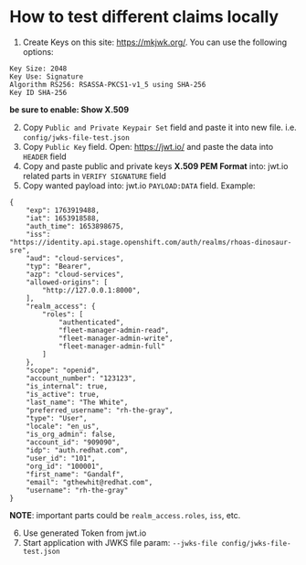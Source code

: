 # How to test different claims locally

1. Create Keys on this site: https://mkjwk.org/. You can use the following options:
```
Key Size: 2048
Key Use: Signature
Algorithm RS256: RSASSA-PKCS1-v1_5 using SHA-256
Key ID SHA-256
```
**be sure to enable: Show X.509**

2. Copy `Public and Private Keypair Set` field and paste it into new file. i.e. `config/jwks-file-test.json`
3. Copy `Public Key` field. Open: https://jwt.io/ and paste the data into `HEADER` field
4. Copy and paste public and private keys **X.509 PEM Format** into: jwt.io related parts in `VERIFY SIGNATURE` field
5. Copy wanted payload into: jwt.io `PAYLOAD:DATA` field. Example:
```
{
    "exp": 1763919488,
    "iat": 1653918588,
    "auth_time": 1653898675,
    "iss": "https://identity.api.stage.openshift.com/auth/realms/rhoas-dinosaur-sre",
    "aud": "cloud-services",
    "typ": "Bearer",
    "azp": "cloud-services",
    "allowed-origins": [
        "http://127.0.0.1:8000",
    ],
    "realm_access": {
        "roles": [
            "authenticated",
            "fleet-manager-admin-read",
            "fleet-manager-admin-write",
            "fleet-manager-admin-full"
        ]
    },
    "scope": "openid",
    "account_number": "123123",
    "is_internal": true,
    "is_active": true,
    "last_name": "The White",
    "preferred_username": "rh-the-gray",
    "type": "User",
    "locale": "en_us",
    "is_org_admin": false,
    "account_id": "909090",
    "idp": "auth.redhat.com",
    "user_id": "101",
    "org_id": "100001",
    "first_name": "Gandalf",
    "email": "gthewhit@redhat.com",
    "username": "rh-the-gray"
}
```
**NOTE**: important parts could be `realm_access.roles`, `iss`, etc.

6. Use generated Token from jwt.io
7. Start application with JWKS file param: `--jwks-file config/jwks-file-test.json`
